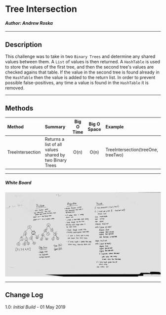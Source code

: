 # Tree Intersection
#### *Author: Andrew Roska*

------------------------------

## Description
This challenge was to take in two `Binary Trees` and determine any shared values between them.  A `List` of values is then returned.  A `HashTable` is used to store the values of the first tree, and then the second tree's values are checked agains that table.  If the value in the second tree is found already in the `HashTable` then the value is added to the return list.  In order to prevent possible false-positives, any time a value is found in the `HashTable` it is removed.

------------------------------

## Methods

| Method | Summary | Big O Time | Big O Space | Example | 
| :----------- | :----------- | :-------------: | :-------------: | :----------- |
| TreeIntersection | Returns a list of all values shared by two Binary Trees | O(n) | O(n) | TreeIntersection(treeOne, treeTwo) |


------------------------------
##### White Board
![Tree Intersection White Board](https://github.com/ARoska/data-structures-and-algorithms/blob/master/assets/TreeIntersection/TreeIntersection%20WB.jpg)

------------------------------

## Change Log
1.0: *Initial Build* - 01 May 2019
